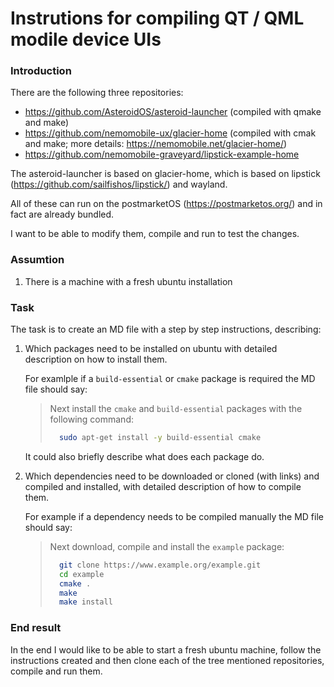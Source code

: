 # Instrutions for compiling QT / QML modile device UIs

### Introduction

There are the following three repositories:
- https://github.com/AsteroidOS/asteroid-launcher (compiled with qmake and make)
- https://github.com/nemomobile-ux/glacier-home (compiled with cmak and make; more details: https://nemomobile.net/glacier-home/)
- https://github.com/nemomobile-graveyard/lipstick-example-home

The asteroid-launcher is based on glacier-home, which is based on lipstick (https://github.com/sailfishos/lipstick/) and wayland.

All of these can run on the postmarketOS (https://postmarketos.org/) and in fact are already bundled.

I want to be able to modify them, compile and run to test the changes.

### Assumtion
1. There is a machine with a fresh ubuntu installation

### Task
The task is to create an MD file with a step by step instructions, describing:
1. Which packages need to be installed on ubuntu with detailed description on how to install them.

   For examlple if a `build-essential` or `cmake` package is required the MD file should say:

   > Next install the `cmake` and `build-essential` packages with the following command:
   > ```bash
   >   sudo apt-get install -y build-essential cmake
   > ```
   
   It could also briefly describe what does each package do.
   
2. Which dependencies need to be downloaded or cloned (with links) and compiled and installed, with detailed description of how to compile them.
   
   For example if a dependency needs to be compiled manually the MD file should say:
   > Next download, compile and install the `example` package:
   > ```bash
   >   git clone https://www.example.org/example.git
   >   cd example
   >   cmake .
   >   make
   >   make install
   > ```
   
### End result
In the end I would like to be able to start a fresh ubuntu machine, follow the instructions created and then clone each of the tree mentioned repositories, compile and run them.

